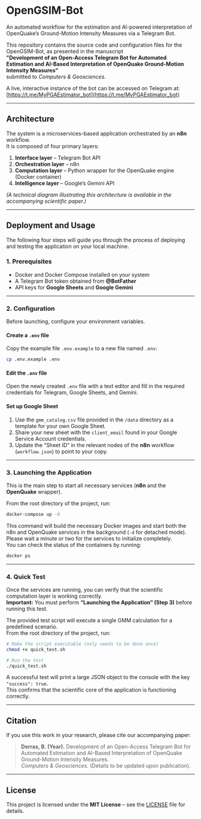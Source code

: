 # OpenGSIM-Bot

An automated workflow for the estimation and AI-powered interpretation of OpenQuake’s Ground-Motion Intensity Measures via a Telegram Bot.

This repository contains the source code and configuration files for the OpenGSIM-Bot, as presented in the manuscript  
**"Development of an Open-Access Telegram Bot for Automated Estimation and AI-Based Interpretation of OpenQuake Ground-Motion Intensity Measures"**  
submitted to *Computers & Geosciences*.

A live, interactive instance of the bot can be accessed on Telegram at:  
[https://t.me/MyPGAEstimator_bot](https://t.me/MyPGAEstimator_bot)

---

## Architecture

The system is a microservices-based application orchestrated by an **n8n** workflow.  
It is composed of four primary layers:

1. **Interface layer** – Telegram Bot API  
2. **Orchestration layer** – n8n  
3. **Computation layer** – Python wrapper for the OpenQuake engine (Docker container)  
4. **Intelligence layer** – Google’s Gemini API  

*(A technical diagram illustrating this architecture is available in the accompanying scientific paper.)*

---

## Deployment and Usage

The following four steps will guide you through the process of deploying and testing the application on your local machine.

### 1. Prerequisites

- Docker and Docker Compose installed on your system  
- A Telegram Bot token obtained from **@BotFather**  
- API keys for **Google Sheets** and **Google Gemini**

---

### 2. Configuration

Before launching, configure your environment variables.

#### Create a `.env` file

Copy the example file `.env.example` to a new file named `.env`:

```bash
cp .env.example .env
```

#### Edit the `.env` file

Open the newly created `.env` file with a text editor and fill in the required credentials for Telegram, Google Sheets, and Gemini.

#### Set up Google Sheet

1. Use the `gmm_catalog.csv` file provided in the `/data` directory as a template for your own Google Sheet.  
2. Share your new sheet with the `client_email` found in your Google Service Account credentials.  
3. Update the “Sheet ID” in the relevant nodes of the **n8n** workflow (`workflow.json`) to point to your copy.

---

### 3. Launching the Application

This is the main step to start all necessary services (**n8n** and the **OpenQuake** wrapper).

From the root directory of the project, run:

```bash
docker-compose up -d
```

This command will build the necessary Docker images and start both the n8n and OpenQuake services in the background (`-d` for detached mode).  
Please wait a minute or two for the services to initialize completely.  
You can check the status of the containers by running:

```bash
docker ps
```

---

### 4. Quick Test

Once the services are running, you can verify that the scientific computation layer is working correctly.  
**Important:** You must perform **“Launching the Application” (Step 3)** before running this test.

The provided test script will execute a single GMM calculation for a predefined scenario.  
From the root directory of the project, run:

```bash
# Make the script executable (only needs to be done once)
chmod +x quick_test.sh

# Run the test
./quick_test.sh
```

A successful test will print a large JSON object to the console with the key `"success": true`.  
This confirms that the scientific core of the application is functioning correctly.

---

## Citation

If you use this work in your research, please cite our accompanying paper:

> **Derras, B. (Year).** Development of an Open-Access Telegram Bot for Automated Estimation and AI-Based Interpretation of OpenQuake Ground-Motion Intensity Measures.  
> *Computers & Geosciences.* (Details to be updated upon publication).

---

## License

This project is licensed under the **MIT License** – see the [LICENSE](LICENSE) file for details.
